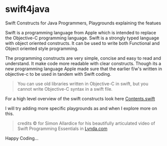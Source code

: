 # swift4java
Swift Constructs for Java Programmers, Playgrounds explaining the featues

Swift is a programming language from Apple which is intended to replace the Objective-C programming language. Swift is a strongly typed language with object oriented constructs. It can be used to write both Functional and Object oriented style programming. 

The programming constructs are very simple, concise and easy to read and understand. It make code more readable with clear constructs. Though its a new programming language Apple made sure that the earlier f/w's written in objective-c to be used in tandem with Swift coding. 

> You can use old libraries written in Objective-C in swift, but you cannot write Objective-C syntax in a swift file. 

For a high level overview of the swift constructs look here [Contents.swift](https://github.com/bsharathchand/swift4java/blob/master/iOSPlayground.playground/Contents.swift)

I will try adding more specific playgrounds as and when I explore more on this. 

> credits &copy; for Simon Allardice for his beautifully articulated video of Swift Programming Essentials in [Lynda.com](www.lynda.com)

Happy Coding...
